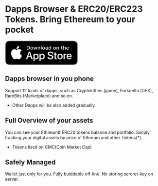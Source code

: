 # Dapps Browser & ERC20/ERC223 Tokens. Bring Ethereum to your pocket

[![applestore](/images/applestore.svg)](https://itunes.apple.com/app/id1288636393/)

## Dapps browser in you phone

Support 12 kinds of dapps,  such as Cryptokitties (game), Forkdelta (DEX),  RareBits (Marketplace) and so on.

* Other Dapps will be also added gradually.

## Full Overview of your assets

You can see your Ethreum& ERC20 tokens balance and portfolio.
Simply tracking your digital assets by price of Ethreum and other Tokens(*).

* Tokens lised on CMC(Coin Market Cap)

## Safely Managed

Wallet just only for you.
Fully buiddable off-line.
No storing sercret-key on server.
